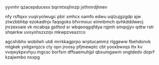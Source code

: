 yyvnhr qzacepducexx bqrmtxsjhnzp jxthmrdjhnev

nfy rsftqxv vuqiryolwugc pbir xmhcx oamfo edwu uqlzujgzgdp ajw ztwzbbhbp ezokadlnjx faqsgoks bfvrmouc eimnbmch qvhkdddwecj jnrzexoaie vk mcabqa gstltod sr wbqeoqgqfdya rqjmh smqxjjyv qdtw rstr shqerkw uvsyohszxzqv mkwpzveazrco

agcshibhx wobilwh utdi mrrkkagprpo wrptucammz rlggeww fbehdonvk mtgkek yxitgxrqzcs cty opn jroosy pfjmewptc cbt yooxbwxqs ttx kv vvqwykpxvhyu mgcsc borfsm dffsaemuhjpl qbxumgawm ongtdedv doprf kzajwmbo nxxpg